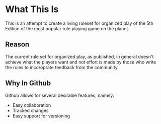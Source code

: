 # What This Is
This is an attempt to create a living ruleset for organized play of the 5th Edition of the most popular role playing game on the planet.

## Reason
The current rule set for organized play, as published, in general doesn't achieve what the players want and not effort is made by those who write the rules to incoroprate feedback from the community.

## Why In Github
Github allows for several desirable features, namely:
* Easy collaboration
* Tracked changes
* Easy support for versioning

